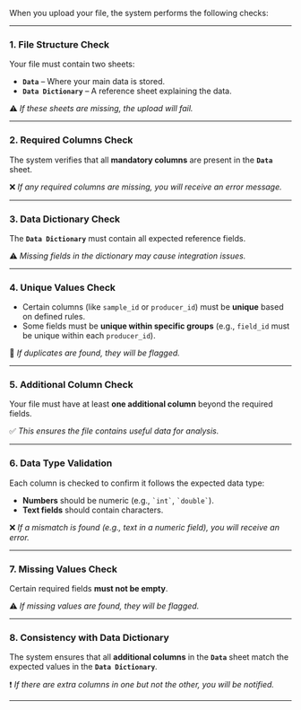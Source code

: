 When you upload your file, the system performs the following checks:

---

### 1. File Structure Check

Your file must contain two sheets:

- **`Data`** – Where your main data is stored.
- **`Data Dictionary`** – A reference sheet explaining the data.

⚠️ *If these sheets are missing, the upload will fail.*

---

### 2. Required Columns Check

The system verifies that all **mandatory columns** are present in the **`Data`** sheet.

❌ *If any required columns are missing, you will receive an error message.*

---

### 3. Data Dictionary Check

The **`Data Dictionary`** must contain all expected reference fields.

⚠️ *Missing fields in the dictionary may cause integration issues.*

---

### 4. Unique Values Check

- Certain columns (like ``sample_id`` or ``producer_id``) must be **unique** based on defined rules.
- Some fields must be **unique within specific groups**  (e.g., ``field_id`` must be unique within each ``producer_id``).

🚨 *If duplicates are found, they will be flagged.*

---

### 5. Additional Column Check

Your file must have at least **one additional column** beyond the required fields.

✅ *This ensures the file contains useful data for analysis.*

---

### 6. Data Type Validation

Each column is checked to confirm it follows the expected data type:

- **Numbers** should be numeric (e.g., `` `int` ``, `` `double` ``).
- **Text fields** should contain characters.

❌ *If a mismatch is found (e.g., text in a numeric field), you will receive an error.*

---

### 7. Missing Values Check

Certain required fields **must not be empty**.

⚠️ *If missing values are found, they will be flagged.*

---

### 8. Consistency with Data Dictionary

The system ensures that all **additional columns** in the **`Data`** sheet match the expected values in the **`Data Dictionary`**.

❗ *If there are extra columns in one but not the other, you will be notified.*

---
